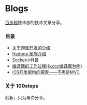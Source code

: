 # Blogs

[百步梯](http://www.100steps.net/)技术部的技术文章分享。

### 目录

* [关于游戏开发的介绍](https://github.com/100steps/Blogs/issues/6)
* [Hadoop 家族介绍](https://github.com/100steps/Blogs/issues/4)
* [Socket小科普](https://github.com/100steps/Blogs/issues/3)
* [编译器的工作过程(以gcc编译器为例)](https://github.com/100steps/Blogs/issues/2)
* [iOS开发架构的探索——不再是MVC](https://github.com/100steps/Blogs/issues/1)

### 关于 100steps

创新，只为与你分享。
